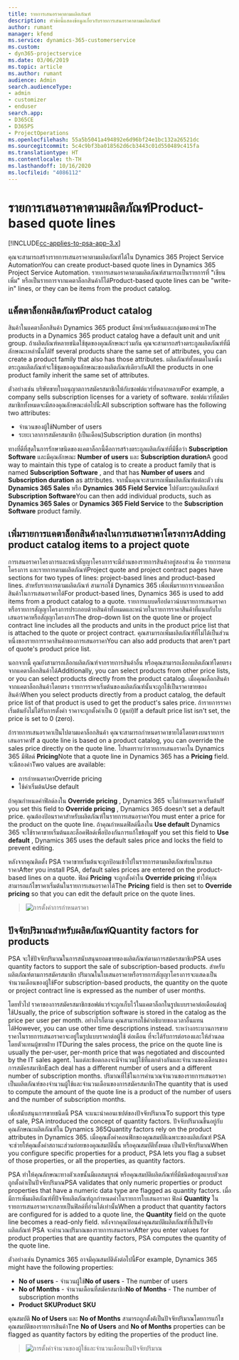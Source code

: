 ```yaml
---
title: รายการเสนอราคาตามผลิตภัณฑ์
description: หัวข้อนี้แสดงข้อมูลเกี่ยวกับรายการเสนอราคาตามผลิตภัณฑ์
author: rumant
manager: kfend
ms.service: dynamics-365-customerservice
ms.custom:
- dyn365-projectservice
ms.date: 03/06/2019
ms.topic: article
ms.author: rumant
audience: Admin
search.audienceType:
- admin
- customizer
- enduser
search.app:
- D365CE
- D365PS
- ProjectOperations
ms.openlocfilehash: 55a5b5041a494892e6d96bf24e1bc132a26521dc
ms.sourcegitcommit: 5c4c9bf3ba018562d6cb3443c01d550489c415fa
ms.translationtype: HT
ms.contentlocale: th-TH
ms.lasthandoff: 10/16/2020
ms.locfileid: "4086112"
---
```

# <a name="product-based-quote-lines"></a><span data-ttu-id="9bcb8-103">รายการเสนอราคาตามผลิตภัณฑ์</span><span class="sxs-lookup"><span data-stu-id="9bcb8-103">Product-based quote lines</span></span>

[!INCLUDE[cc-applies-to-psa-app-3.x](../includes/cc-applies-to-psa-app-3x.md)]


<span data-ttu-id="9bcb8-104">คุณจะสามารถสร้างรายการเสนอราคาตามผลิตภัณฑ์ได้ใน Dynamics 365 Project Service Automation</span><span class="sxs-lookup"><span data-stu-id="9bcb8-104">You can create product-based quote lines in Dynamics 365 Project Service Automation.</span></span> <span data-ttu-id="9bcb8-105">รายการเสนอราคาตามผลิตภัณฑ์สามารถเป็นรายการที่ "เขียนเพิ่ม" หรือเป็นรายการจากแคตาล็อกสินค้าก็ได้</span><span class="sxs-lookup"><span data-stu-id="9bcb8-105">Product-based quote lines can be "write-in" lines, or they can be items from the product catalog.</span></span>

## <a name="product-catalog"></a><span data-ttu-id="9bcb8-106">แค็ตตาล็อกผลิตภัณฑ์</span><span class="sxs-lookup"><span data-stu-id="9bcb8-106">Product catalog</span></span>

<span data-ttu-id="9bcb8-107">สินค้าในแคตาล็อกสินค้า Dynamics 365 product มีหน่วยเริ่มต้นและกลุ่มของหน่วย</span><span class="sxs-lookup"><span data-stu-id="9bcb8-107">The products in a Dynamics 365 product catalog have a default unit and unit group.</span></span> <span data-ttu-id="9bcb8-108">ถ้าผลิตภัณฑ์หลายชนิดใช้ชุดของคุณลักษณะร่วมกัน คุณจะสามารถสร้างตระกูลผลิตภัณฑ์ที่มีลักษณะเหล่านั้นได้</span><span class="sxs-lookup"><span data-stu-id="9bcb8-108">If several products share the same set of attributes, you can create a product family that also has those attributes.</span></span> <span data-ttu-id="9bcb8-109">ผลิตภัณฑ์ทั้งหมดในหนึ่งตระกูลผลิตภัณฑ์จะใช้ชุดของคุณลักษณะของผลิตภัณฑ์เดียวกัน</span><span class="sxs-lookup"><span data-stu-id="9bcb8-109">All the products in one product family inherit the same set of attributes.</span></span>

<span data-ttu-id="9bcb8-110">ตัวอย่างเช่น บริษัทขายใบอนุญาตการสมัครสมาชิกให้กับซอฟต์แวร์ที่หลากหลาย</span><span class="sxs-lookup"><span data-stu-id="9bcb8-110">For example, a company sells subscription licenses for a variety of software.</span></span> <span data-ttu-id="9bcb8-111">ซอฟต์แวร์ที่สมัครสมาชิกทั้งหมดจะมีสองคุณลักษณะต่อไปนี้:</span><span class="sxs-lookup"><span data-stu-id="9bcb8-111">All subscription software has the following two attributes:</span></span>

- <span data-ttu-id="9bcb8-112">จำนวนของผู้ใช้</span><span class="sxs-lookup"><span data-stu-id="9bcb8-112">Number of users</span></span> 
- <span data-ttu-id="9bcb8-113">ระยะเวลาการสมัครสมาชิก (เป็นเดือน)</span><span class="sxs-lookup"><span data-stu-id="9bcb8-113">Subscription duration (in months)</span></span>

<span data-ttu-id="9bcb8-114">ทางที่ดีที่สุดในการรักษาขนิดของแคตาล็อกนี้คือการสร้างตระกูลผลิตภัณฑ์ที่มีชื่อว่า **Subscription Software** และมีคุณลักษณะ **Number of users** และ **Subscription duration**</span><span class="sxs-lookup"><span data-stu-id="9bcb8-114">A good way to maintain this type of catalog is to create a product family that is named **Subscription Software** , and that has **Number of users** and **Subscription duration** as attributes.</span></span> <span data-ttu-id="9bcb8-115">จากนั้นคุณจะสามารถเพิ่มผลิตภัณฑ์แต่ละตัว เช่น **Dynamics 365 Sales** หรือ **Dynamics 365 Field Service** ไปยังตระกูลผลิตภัณฑ์ **Subscription Software**</span><span class="sxs-lookup"><span data-stu-id="9bcb8-115">You can then add individual products, such as **Dynamics 365 Sales** or **Dynamics 365 Field Service** to the **Subscription Software** product family.</span></span>

## <a name="adding-product-catalog-items-to-a-project-quote"></a><span data-ttu-id="9bcb8-116">เพิ่มรายการแคตาล็อกสินค้าลงในการเสนอราคาโครงการ</span><span class="sxs-lookup"><span data-stu-id="9bcb8-116">Adding product catalog items to a project quote</span></span>

<span data-ttu-id="9bcb8-117">การเสนอราคาโครงการและหน้าสัญญาโครงการจะมีส่วนของรายการสินค้าอยู่สองส่วน คือ รายการตามโครงการ และรายการตามผลิตภัณฑ์</span><span class="sxs-lookup"><span data-stu-id="9bcb8-117">Project quote and project contract pages have sections for two types of lines: project-based lines and product-based lines.</span></span> <span data-ttu-id="9bcb8-118">สำหรับรายการตามผลิตภัณฑ์ สามารถใช้ Dynamics 365 เพื่อเพิ่มรายการจากแคตาล็อกสินค้าในการเสนอราคาได้</span><span class="sxs-lookup"><span data-stu-id="9bcb8-118">For product-based lines, Dynamics 365 is used to add items from a product catalog to a quote.</span></span> <span data-ttu-id="9bcb8-119">รายการแบบดร็อปดาวน์บนรายการเสนอราคาหรือรายการสัญญาโครงการประกอบด้วยสินค้าทั้งหมดและหน่วยในรายการราคาสินค้าที่แนบกับใบเสนอราคาหรือสัญญาโครงการ</span><span class="sxs-lookup"><span data-stu-id="9bcb8-119">The drop-down list on the quote line or project contract line includes all the products and units in the product price list that is attached to the quote or project contract.</span></span> <span data-ttu-id="9bcb8-120">คุณสามารถเพิ่มผลิตภัณฑ์ที่ไม่ได้เป็นส่วนหนึ่งของรายการราคาสินค้าของการเสนอราคา</span><span class="sxs-lookup"><span data-stu-id="9bcb8-120">You can also add products that aren't part of quote's product price list.</span></span>

<span data-ttu-id="9bcb8-121">นอกจากนี้ คุณยังสามารถเลือกผลิตภัณฑ์จากรายการสินค้าอื่น หรือคุณสามารถเลือกผลิตภัณฑ์โดยตรงจากแคตาล็อกสินค้าได้</span><span class="sxs-lookup"><span data-stu-id="9bcb8-121">Additionally, you can select products from other price lists, or you can select products directly from the product catalog.</span></span> <span data-ttu-id="9bcb8-122">เมื่อคุณเลือกสินค้าจากแคตาล็อกสินค้าโดยตรง รายการราคาเริ่มต้นของผลิตภัณฑ์นั้นจะถูกใช้เป็นราคาขายของสินค้า</span><span class="sxs-lookup"><span data-stu-id="9bcb8-122">When you select products directly from a product catalog, the default price list of that product is used to get the product's sales price.</span></span> <span data-ttu-id="9bcb8-123">ถ้ารายการราคาเริ่มต้นยังไม่ได้รับการตั้งค่า ราคาจะถูกตั้งค่าเป็น 0 (ศูนย์)</span><span class="sxs-lookup"><span data-stu-id="9bcb8-123">If a default price list isn't set, the price is set to 0 (zero).</span></span>

<span data-ttu-id="9bcb8-124">ถ้ารายการเสนอราคาเป็นไปตามแคาล็อกสินค้า คุณจะสามารถกำหนดราคาขายได้โดยตรงบนรายการเสนอราคา</span><span class="sxs-lookup"><span data-stu-id="9bcb8-124">If a quote line is based on a product catalog, you can override the sales price directly on the quote line.</span></span> <span data-ttu-id="9bcb8-125">โปรดทราบว่ารายการเสนอราคาใน Dynamics 365 มีฟิลด์ **Pricing**</span><span class="sxs-lookup"><span data-stu-id="9bcb8-125">Note that a quote line in Dynamics 365 has a **Pricing** field.</span></span> <span data-ttu-id="9bcb8-126">จะมีสองค่า</span><span class="sxs-lookup"><span data-stu-id="9bcb8-126">Two values are available:</span></span>

- <span data-ttu-id="9bcb8-127">การกำหนดราคา</span><span class="sxs-lookup"><span data-stu-id="9bcb8-127">Override pricing</span></span>  
- <span data-ttu-id="9bcb8-128">ใช้ค่าเริ่มต้น</span><span class="sxs-lookup"><span data-stu-id="9bcb8-128">Use default</span></span>

<span data-ttu-id="9bcb8-129">ถ้าคุณกำหนดค่าฟิลด์ลงใน **Override pricing** , Dynamics 365 จะไม่กำหนดราคาเริ่มต้น</span><span class="sxs-lookup"><span data-stu-id="9bcb8-129">If you set this field to **Override pricing** , Dynamics 365 doesn't set a default price.</span></span> <span data-ttu-id="9bcb8-130">คุณต้องป้อนราคาสำหรับผลิตภัณฑ์ในรายการเสนอราคา</span><span class="sxs-lookup"><span data-stu-id="9bcb8-130">You must enter a price for the product on the quote line.</span></span> <span data-ttu-id="9bcb8-131">ถ้าคุณกำหนดฟิลด์นี้ลงใน **Use default** Dynamics 365 จะใช้ราคาขายเริ่มต้นและล็อคฟิลด์เพื่อป้องกันการแก้ไขข้อมูล</span><span class="sxs-lookup"><span data-stu-id="9bcb8-131">If you set this field to **Use default** , Dynamics 365 uses the default sales price and locks the field to prevent editing.</span></span>

<span data-ttu-id="9bcb8-132">หลังจากคุณติดตั้ง PSA ราคาขายเริ่มต้นจะถูกป้อนเข้าไปในรายการตามผลิตภัณฑ์บนใบเสนอราคา</span><span class="sxs-lookup"><span data-stu-id="9bcb8-132">After you install PSA, default sales prices are entered on the product-based lines on a quote.</span></span> <span data-ttu-id="9bcb8-133">ฟิลด์ **Pricing** จะถูกตั้งค่าใน **Override pricing** ทำให้คุณสามารถแก้ไขราคาเริ่มต้นในรายการเสนอราคาได้</span><span class="sxs-lookup"><span data-stu-id="9bcb8-133">The **Pricing** field is then set to **Override pricing** so that you can edit the default price on the quote lines.</span></span>

> ![การตั้งค่าการกำหนดราคา](media/basic-guide-10.png)
 
## <a name="quantity-factors-for-products"></a><span data-ttu-id="9bcb8-135">ปัจจัยปริมาณสำหรับผลิตภัณฑ์</span><span class="sxs-lookup"><span data-stu-id="9bcb8-135">Quantity factors for products</span></span>

<span data-ttu-id="9bcb8-136">PSA จะใช้ปัจจัยปริมาณในการสนับสนุนยอดขายของผลิตภัณฑ์ตามการสม้ครสมาชิก</span><span class="sxs-lookup"><span data-stu-id="9bcb8-136">PSA uses quantity factors to support the sale of subscription-based products.</span></span> <span data-ttu-id="9bcb8-137">สำหรับผลิตภัณฑ์ตามการสมัครสมาชิก ปริมาณในใบเสนอราคาหรือรายการสัญญาโครงการจะแสดงเป็นจำนวนเดือนของผู้ใช้</span><span class="sxs-lookup"><span data-stu-id="9bcb8-137">For subscription-based products, the quantity on the quote or project contract line is expressed as the number of user months.</span></span>

<span data-ttu-id="9bcb8-138">โดยทั่วไป ราคาของการสมัครสมาชิกซอฟต์แวร์จะถูกเก็บไว้ในแคตาล็อกในรูปแบบราคาต่อเดือนต่อผู้ใช้</span><span class="sxs-lookup"><span data-stu-id="9bcb8-138">Usually, the price of subscription software is stored in the catalog as the price per user per month.</span></span> <span data-ttu-id="9bcb8-139">อย่างไรก็ตาม คุณสามารถใช้คำอธิบายของเวลาอื่นแทนได้</span><span class="sxs-lookup"><span data-stu-id="9bcb8-139">However, you can use other time descriptions instead.</span></span> <span data-ttu-id="9bcb8-140">ระหว่างกระบวนการขาย ราคาในรายการเสนอราคาจะอยู่ในรูปแบบราคาต่อผู้ใช้ ต่อเดือน ที่จะได้รับการต่อรองและให้ส่วนลดโดยตัวแทนผู้ขายฝ่าย IT</span><span class="sxs-lookup"><span data-stu-id="9bcb8-140">During the sales process, the price on the quote line is usually the per-user, per-month price that was negotiated and discounted by the IT sales agent.</span></span> <span data-ttu-id="9bcb8-141">ในแต่ละข้อตกลงจะมีจำนวนผู้ใช้ที่แตกต่างกันและจำนวนของเดือนของการสมัครสมาชิก</span><span class="sxs-lookup"><span data-stu-id="9bcb8-141">Each deal has a different number of users and a different number of subscription months.</span></span> <span data-ttu-id="9bcb8-142">ปริมาณที่ใช้ในการคำนวณจำนวนของรายการเสนอราคาเป็นผลิตภัณฑ์ของจำนวนผู้ใช้และจำนวนเดือนของการสมัครสมาชิก</span><span class="sxs-lookup"><span data-stu-id="9bcb8-142">The quantity that is used to compute the amount of the quote line is a product of the number of users and the number of subscription months.</span></span>

<span data-ttu-id="9bcb8-143">เพื่อสนับสนุนการขายชนิดนี้ PSA จะแนะนำคอนเซปต์ของปัจจัยปริมาณ</span><span class="sxs-lookup"><span data-stu-id="9bcb8-143">To support this type of sale, PSA introduced the concept of quantity factors.</span></span> <span data-ttu-id="9bcb8-144">ปัจจับปริมาณขึ้นอยู่กับคุณลักษณะผลิตภัณฑ์ใน Dynamics 365</span><span class="sxs-lookup"><span data-stu-id="9bcb8-144">Quantity factors rely on the product attributes in Dynamics 365.</span></span> <span data-ttu-id="9bcb8-145">เมื่อคุณตั้งค่าคอนฟิกของคุณสมบัติเฉพาะของผลิตภัณฑ์ PSA จะช่วยให้คุณตั้งค่าสถานะส่วนย่อยของคุณสมบัตินั้น หรือคุณสมบัติทั้งหมด เป็นปัจจัยปริมาณ</span><span class="sxs-lookup"><span data-stu-id="9bcb8-145">When you configure specific properties for a product, PSA lets you flag a subset of those properties, or all the properties, as quantity factors.</span></span>

<span data-ttu-id="9bcb8-146">PSA ทำให้คุณลักษณะทางตัวเลขนั้นมีผลสมบูรณ์ หรือคุณสมบัติผลิตภัณฑ์ที่มีชนิดข้อมูลแบบตัวเลขถูกตั้งค่าเป็นปัจจัยปริมาณ</span><span class="sxs-lookup"><span data-stu-id="9bcb8-146">PSA validates that only numeric properties or product properties that have a numeric data type are flagged as quantity factors.</span></span> <span data-ttu-id="9bcb8-147">เมื่อมีการเพิ่มผลิตภัณฑ์ที่ปัจจัยผลิตภัณฑ์ถูกกำหนดค่าในรายการใบเสนอราคา ฟิลด์ **Quantity** ในรายการเสนอราคาจะกลายเป็นฟิลด์ที่อ่านได้เท่านั้น</span><span class="sxs-lookup"><span data-stu-id="9bcb8-147">When a product that quantity factors are configured for is added to a quote line, the **Quantity** field on the quote line becomes a read-only field.</span></span> <span data-ttu-id="9bcb8-148">หลังจากคุณป้อนค่าคุณสมบัติผลิตภัณฑ์ที่เป็นปัจจัยผลิตภัณฑ์ PSA จะคำนวณปริมาณของรายการเสนอราคา</span><span class="sxs-lookup"><span data-stu-id="9bcb8-148">After you enter values for product properties that are quantity factors, PSA computes the quantity of the quote line.</span></span>

<span data-ttu-id="9bcb8-149">ตัวอย่างเช่น Dynamics 365 อาจมีคุณสมบัติดังต่อไปนี้</span><span class="sxs-lookup"><span data-stu-id="9bcb8-149">For example, Dynamics 365 might have the following properties:</span></span> 

- <span data-ttu-id="9bcb8-150">**No of users** - จำนวนผู้ใช้</span><span class="sxs-lookup"><span data-stu-id="9bcb8-150">**No of users** - The number of users</span></span> 
- <span data-ttu-id="9bcb8-151">**No of Months** - จำนวนเดือนที่สมัครสมาชิก</span><span class="sxs-lookup"><span data-stu-id="9bcb8-151">**No of Months** - The number of subscription months</span></span>
- <span data-ttu-id="9bcb8-152">**Product SKU**</span><span class="sxs-lookup"><span data-stu-id="9bcb8-152">**Product SKU**</span></span> 

<span data-ttu-id="9bcb8-153">คุณสมบัติ **No of Users** และ **No of Months** สามารถถูกตั้งค้่เป็นปัจจัยปริมาณโดยการแก้ไขคุณสมบัติของรายการสินค้า</span><span class="sxs-lookup"><span data-stu-id="9bcb8-153">Tne **No of Users** and **No of Months** properties can be flagged as quantity factors by editing the properties of the product line.</span></span> 

> ![การตั้งค่าจำนวนของผู้ใช้และจำนวนเดือนเป็นปัจจัยปริมาณ](media/basic-guide-11.png)
 
